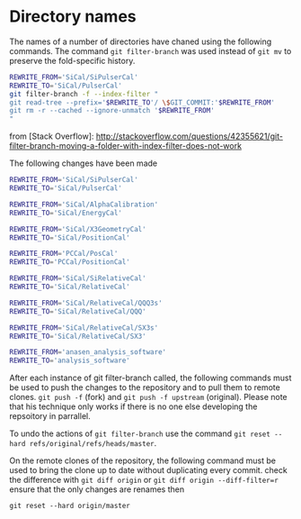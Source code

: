 # Directory names
The names of a number of directories have chaned using the following commands. 
The command `git filter-branch` was used instead of `git mv` to preserve the fold-specific history.

````bash
REWRITE_FROM='SiCal/SiPulserCal'
REWRITE_TO='SiCal/PulserCal'
git filter-branch -f --index-filter "
git read-tree --prefix='$REWRITE_TO'/ \$GIT_COMMIT:'$REWRITE_FROM'
git rm -r --cached --ignore-unmatch '$REWRITE_FROM'
"
````

from [Stack Overflow]: http://stackoverflow.com/questions/42355621/git-filter-branch-moving-a-folder-with-index-filter-does-not-work

The following changes have been made
````bash
REWRITE_FROM='SiCal/SiPulserCal'
REWRITE_TO='SiCal/PulserCal'

REWRITE_FROM='SiCal/AlphaCalibration'
REWRITE_TO='SiCal/EnergyCal'

REWRITE_FROM='SiCal/X3GeometryCal'
REWRITE_TO='SiCal/PositionCal'

REWRITE_FROM='PCCal/PosCal'
REWRITE_TO='PCCal/PositionCal'

REWRITE_FROM='SiCal/SiRelativeCal'
REWRITE_TO='SiCal/RelativeCal'

REWRITE_FROM='SiCal/RelativeCal/QQQ3s'
REWRITE_TO='SiCal/RelativeCal/QQQ'

REWRITE_FROM='SiCal/RelativeCal/SX3s'
REWRITE_TO='SiCal/RelativeCal/SX3'

REWRITE_FROM='anasen_analysis_software'
REWRITE_TO='analysis_software'
````
After each instance of git filter-branch called, the following commands must be used to push the changes to the repository and to pull them to remote clones.
`git push -f` (fork) and `git push -f upstream` (original). Please note that his technique only works if there is no one else developing the repsoitory in parrallel.

To undo the actions of `git filter-branch` use the command `git reset --hard refs/original/refs/heads/master`.

On the remote clones of the repository, the following command must be used to bring the clone up to date without duplicating every commit. 
check the difference with 
`git diff origin` or `git diff origin --diff-filter=r`
ensure that the only changes are renames then 

`git reset --hard origin/master`
